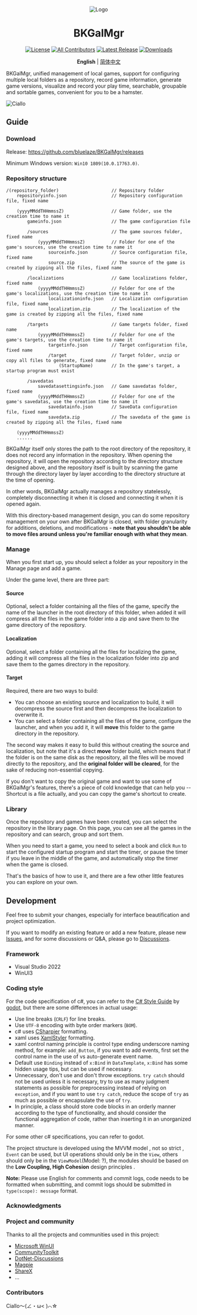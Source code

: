 <br>
<p align="center">
  <img src="./BKGalMgr/BKGalMgr.ico" alt="Logo">
</p>
<h1 align="center">BKGalMgr</h1>

<div align="center">

[![License](https://img.shields.io/github/license/bluelaze/BKGalMgr?color=25c2a0&label=License)](./LICENSE)
[![All Contributors](https://img.shields.io/github/all-contributors/bluelaze/BKGalMgr?color=25c2a0&label=All%20Contributors)](https://github.com/bluelaze/BKGalMgr/contributors)
[![Latest Release](https://img.shields.io/github/release-pre/bluelaze/BKGalMgr?color=25c2a0&label=Latest%20Release)](https://github.com/bluelaze/BKGalMgr/releases)
[![Downloads](https://img.shields.io/github/downloads/bluelaze/BKGalMgr/total?color=25c2a0&label=Downloads)](https://github.com/bluelaze/BKGalMgr/releases)

</div>

<div align="center">

**English** | [简体中文](./README_ZH.md) 

</div>


BKGalMgr, unified management of local games, support for configuring multiple local folders as a repository, record game information, generate game versions, visualize and record your play time, searchable, groupable and sortable games, convenient for you to be a hamster.

![Ciallo](doc/images/Ciallo.png)

## Guide

### Download

Release: https://github.com/bluelaze/BKGalMgr/releases

Minimum Windows version: `Win10 1809(10.0.17763.0)`.

### Repository structure

```
/(repository_folder)                    // Repository folder
    repositoryinfo.json                 // Repository configuration file, fixed name

    (yyyyMMddTHHmmssZ)                  // Game folder, use the creation time to name it
        gameinfo.json                   // The game configuration file

        /sources                        // The game sources folder, fixed name
            (yyyyMMddTHHmmssZ)          // Folder for one of the game's sources, use the creation time to name it
                sourceinfo.json         // Source configuration file, fixed name
                source.zip              // The source of the game is created by zipping all the files, fixed name

        /localizations                  // Game localizations folder, fixed name
            (yyyyMMddTHHmmssZ)          // Folder for one of the game's localizations, use the creation time to name it
                localizationinfo.json   // Localization configuration file, fixed name
                localization.zip        // The localization of the game is created by zipping all the files, fixed name

        /targets                        // Game targets folder, fixed name
            (yyyyMMddTHHmmssZ)          // Folder for one of the game's targets, use the creation time to name it
                targetinfo.json         // Target configuration file, fixed name
                /target                 // Target folder, unzip or copy all files to generate, fixed name
                    (StartupName)       // In the game's target, a startup program must exist

        /savedatas
            savedatasettingsinfo.json   // Game savedatas folder, fixed name
            (yyyyMMddTHHmmssZ)          // Folder for one of the game's savedatas, use the creation time to name it
                savedatainfo.json       // SaveData configuration file, fixed name
                savedata.zip            // The savedata of the game is created by zipping all the files, fixed name

    (yyyyMMddTHHmmssZ)
    ......
```

BKGalMgr itself only stores the path to the root directory of the repository, it does not record any information in the repository. When opening the repository, it will open the repository according to the directory structure designed above, and the repository itself is built by scanning the game through the directory layer by layer according to the directory structure at the time of opening.

In other words, BKGalMgr actually manages a repository statelessly, completely disconnecting it when it is closed and connecting it when it is opened again.

With this directory-based management design, you can do some repository management on your own after BKGalMgr is closed, with folder granularity for additions, deletions, and modifications - **note that you shouldn't be able to move files around unless you're familiar enough with what they mean**.

### Manage

When you first start up, you should select a folder as your repository in the Manage page and add a game.

Under the game level, there are three part:

#### Source

Optional, select a folder containing all the files of the game, specify the name of the launcher in the root directory of this folder, when added it will compress all the files in the game folder into a zip and save them to the game directory of the repository.

#### Localization

Optional, select a folder containing all the files for localizing the game, adding it will compress all the files in the localization folder into zip and save them to the games directory in the repository.

#### Target

Required, there are two ways to build:

 - You can choose an existing source and localization to build, it will decompress the source first and then decompress the localization to overwrite it.
 - You can select a folder containing all the files of the game, configure the launcher, and when you add it, it will **move** this folder to the game directory in the repository.

The second way makes it easy to build this without creating the source and localization, but note that it's a direct **move** folder build, which means that if the folder is on the same disk as the repository, all the files will be moved directly to the repository, and the **original folder will be cleared**, for the sake of reducing non-essential copying.

If you don't want to copy the original game and want to use some of BKGalMgr's features, there's a piece of cold knowledge that can help you -- Shortcut is a file actually, and you can copy the game's shortcut to create.

### Library

Once the repository and games have been created, you can select the repository in the library page. On this page, you can see all the games in the repository and can search, group and sort them.

When you need to start a game, you need to select a book and click `Run` to start the configured startup program and start the timer, or pause the timer if you leave in the middle of the game, and automatically stop the timer when the game is closed.

That's the basics of how to use it, and there are a few other little features you can explore on your own.

## Development

Feel free to submit your changes, especially for interface beautification and project optimization.

If you want to modify an existing feature or add a new feature, please new [Issues](https://github.com/bluelaze/BKGalMgr/issues), and for some discussions or Q&A, please go to [Discussions](https://github.com/bluelaze/BKGalMgr/discussions).

### Framework

- Visual Studio 2022
- WinUI3

### Coding style

For the code specification of c#, you can refer to the [C# Style Guide](https://github.com/godotengine/godot) by [godot](https://docs.godotengine.org/zh_CN/stable/tutorials/scripting/c_sharp/c_sharp_style_guide.html), but there are some differences in actual usage:

- Use line breaks (`CRLF`) for line breaks.
- Use `UTF-8` encoding with byte order markers (`BOM`).
- c# uses [CSharpier](https://csharpier.com/) formatting.
- xaml uses [XamlStyler](https://github.com/Xavalon/XamlStyler) formatting.
- xaml control naming principle is control type ending underscore naming method, for example: `add_Button`, if you want to add events, first set the control name in the use of vs auto-generate event name.
- Default use `Binding` instead of `x:Bind` in `DataTemplate`, `x:Bind` has some hidden usage tips, but can be used if necessary.
- Unnecessary, don't use and don't throw exceptions. `try catch` should not be used unless it is necessary, try to use as many judgment statements as possible for preprocessing instead of relying on `exception`, and if you want to use `try catch`, reduce the scope of `try` as much as possible or encapsulate the use of `try`.
- In principle, a class should store code blocks in an orderly manner according to the type of functionality, and should consider the functional aggregation of code, rather than inserting it in an unorganized manner.

For some other c# specifications, you can refer to godot.

The project structure is developed using the MVVM model , not so strict , `Event` can be used, but UI operations should only be in the `View`, others should only be in the `ViewModel`(Model: ?), the modules should be based on the **Low Coupling, High Cohesion** design principles .

**Note:** Please use English for comments and commit logs, code needs to be formatted when submitting, and commit logs should be submitted in `type(scope): message` format.

### Acknowledgments

### Project and community

Thanks to all the projects and communities used in this project:

- [Microsoft WinUI](https://github.com/microsoft/WindowsAppSDK)
- [CommunityToolkit](https://github.com/CommunityToolkit/Windows)
- [DotNet-Discussions](https://github.com/BYJRK/DotNet-Discussions)
- [Magpie](https://github.com/Blinue/Magpie)
- [ShareX](https://github.com/ShareX/ShareX)
- ...

### Contributors

Ciallo～(∠・ω< )⌒☆

<!-- ALL-CONTRIBUTORS-LIST:START - Do not remove or modify this section -->
<!-- prettier-ignore-start -->
<!-- markdownlint-disable -->

<!-- markdownlint-restore -->
<!-- prettier-ignore-end -->

<!-- ALL-CONTRIBUTORS-LIST:END -->
